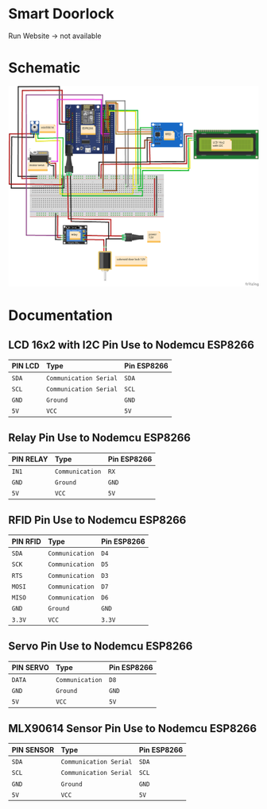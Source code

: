 # Smart Doorlock
Run Website -> not available

# Schematic
![Wiring](https://github.com/NugrohoESBB/SmartSystemIoT/blob/main/Smart_Doorlock/schematic.png)

# Documentation

## LCD 16x2 with I2C Pin Use to Nodemcu ESP8266

| PIN LCD | Type     | Pin ESP8266| 
| :-------- | :------- |  :------- |
| `SDA` | `Communication Serial` |`SDA` |
| `SCL` | `Communication Serial` |`SCL`|
| `GND` | `Ground` |`GND`|
| `5V` | `VCC` | `5V`|

## Relay Pin Use to Nodemcu ESP8266

| PIN RELAY | Type     | Pin ESP8266| 
| :-------- | :------- |  :------- |
| `IN1` | `Communication` |`RX`|
| `GND` | `Ground` |`GND`|
| `5V` | `VCC` | `5V`|

## RFID Pin Use to Nodemcu ESP8266

| PIN RFID | Type     | Pin ESP8266| 
| :-------- | :------- |  :------- |
| `SDA` | `Communication` |`D4`|
| `SCK` | `Communication` |`D5`|
| `RTS` | `Communication` |`D3`|
| `MOSI` | `Communication` |`D7`|
| `MISO` | `Communication` |`D6`|
| `GND` | `Ground` |`GND`|
| `3.3V` | `VCC` | `3.3V`|

## Servo Pin Use to Nodemcu ESP8266

| PIN SERVO | Type     | Pin ESP8266| 
| :-------- | :------- |  :------- |
| `DATA` | `Communication` |`D8`|
| `GND` | `Ground` |`GND`|
| `5V` | `VCC` | `5V`|

## MLX90614 Sensor Pin Use to Nodemcu ESP8266

| PIN SENSOR | Type     | Pin ESP8266| 
| :-------- | :------- |  :------- |
| `SDA` | `Communication Serial` |`SDA` |
| `SCL` | `Communication Serial` |`SCL`|
| `GND` | `Ground` |`GND`|
| `5V` | `VCC` | `5V`|

